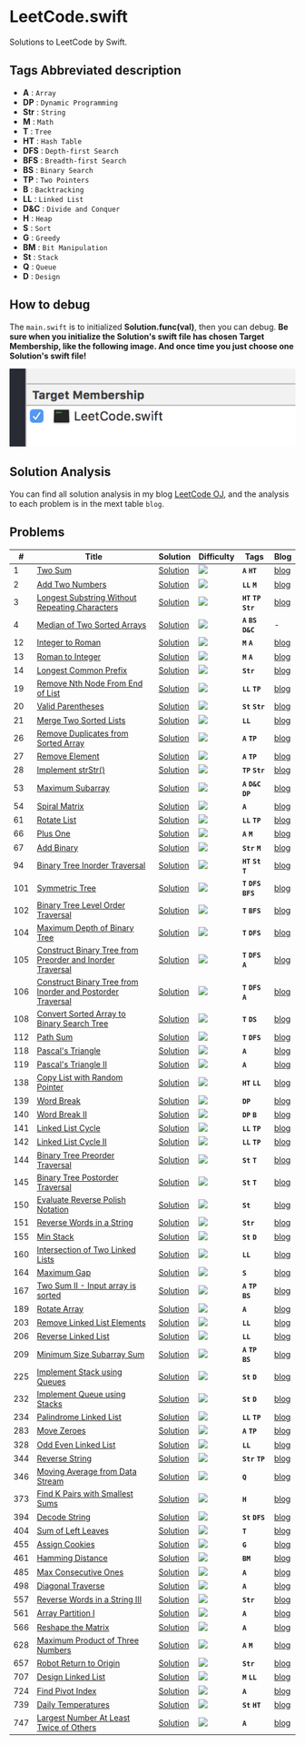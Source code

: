 # LeetCode.swift

Solutions to LeetCode by Swift.

## Tags Abbreviated description

- **A** : `Array`
- **DP** : `Dynamic Programming`
- **Str** : `String`
- **M** : `Math`
- **T** : `Tree`
- **HT** : `Hash Table`
- **DFS** : `Depth-first Search`
- **BFS** : `Breadth-first Search`
- **BS** : `Binary Search`
- **TP** : `Two Pointers`
- **B** : `Backtracking`
- **LL** : `Linked List`
- **D&C** : `Divide and Conquer`
- **H** : `Heap`
- **S** : `Sort`
- **G** : `Greedy`
- **BM** : `Bit Manipulation`
- **St** : `Stack`
- **Q** : `Queue`
- **D** : `Design`

## How to debug

The `main.swift` is to initialized **Solution.func(val)**, then you can debug. **Be sure when you initialize the Solution's swift file has chosen Target Membership, like the following image. And once time you just choose one Solution's swift file!**

![](LeetCode.png)

## Solution Analysis

You can find all solution analysis in my blog [LeetCode OJ](http://yeziahehe.com/leetcode/), and the analysis  to each problem is in the mext table `blog`.

## Problems

| # | Title | Solution | Difficulty | Tags | Blog |
| --- | --- | --- | --- | --- | --- |
| 1 | [Two Sum](https://leetcode.com/problems/two-sum/description/) | [Solution](https://github.com/yeziahehe/LeetCode.swift/blob/master/LeetCode.swift/Solution/001_TwoSum/TwoSum.swift) | ![](https://img.shields.io/badge/%20Difficulty-Easy-brightgreen.svg) | **`A`** **`HT`** | [blog](http://yeziahehe.com/2017/10/09/TwoSum/) |
| 2 | [Add Two Numbers](https://leetcode.com/problems/add-two-numbers/description/) | [Solution](https://github.com/yeziahehe/LeetCode.swift/blob/master/LeetCode.swift/Solution/002_AddTwoNumbers/AddTwoNumbers.swift) | ![](https://img.shields.io/badge/%20Difficulty-Medium-orange.svg) | **`LL`** **`M`** | [blog](http://yeziahehe.com/2017/10/10/AddTwoNumbers/) |
| 3 | [Longest Substring Without Repeating Characters](https://leetcode.com/problems/longest-substring-without-repeating-characters/description/) | [Solution](https://github.com/yeziahehe/LeetCode.swift/blob/master/LeetCode.swift/Solution/003_LongestSubstringWithoutRepeatingCharacters/LongestSubstringWithoutRepeatingCharacters.swift) | ![](https://img.shields.io/badge/%20Difficulty-Medium-orange.svg) | **`HT`** **`TP`** **`Str`**| [blog](http://yeziahehe.com/2017/10/11/LongestSubstringWithoutRepeatingCharacters/) |
| 4 | [Median of Two Sorted Arrays](https://leetcode.com/problems/median-of-two-sorted-arrays/description/) | [Solution](https://github.com/yeziahehe/LeetCode.swift/blob/master/LeetCode.swift/Solution/004_MedianOfTwoSortedArrays/MedianOfTwoSortedArrays.swift) | ![](https://img.shields.io/badge/%20Difficulty-Hard-red.svg) | **`A`** **`BS`** **`D&C`**| - |
| 12 | [Integer to Roman](https://leetcode.com/problems/integer-to-roman/description/) | [Solution](https://github.com/yeziahehe/LeetCode.swift/blob/master/LeetCode.swift/Solution/012_IntegerToRoman/IntegerToRoman.swift) | ![](https://img.shields.io/badge/%20Difficulty-Hard-red.svg) | **`M`** **`A`**| [blog](http://yeziahehe.com/2017/11/12/IntegerToRoman/) |
| 13 | [Roman to Integer](https://leetcode.com/problems/roman-to-integer/description/) | [Solution](https://github.com/yeziahehe/LeetCode.swift/blob/master/LeetCode.swift/Solution/013_RomanToInteger/RomanToInteger.swift) | ![](https://img.shields.io/badge/%20Difficulty-Hard-red.svg) | **`M`** **`A`**| [blog](http://yeziahehe.com/2017/11/14/RomanToInteger/) |
| 14 | [Longest Common Prefix](https://leetcode.com/problems/longest-common-prefix/) | [Solution](https://github.com/yeziahehe/LeetCode.swift/blob/master/LeetCode.swift/Solution/014_LongestCommonPrefix/LongestCommonPrefix.swift) | ![](https://img.shields.io/badge/%20Difficulty-Easy-brightgreen.svg) | **`Str`** | [blog](http://yeziahehe.com/2020/03/07/LongestCommonPrefix/) |
| 19 | [Remove Nth Node From End of List](https://leetcode.com/problems/remove-nth-node-from-end-of-list/) | [Solution](https://github.com/yeziahehe/LeetCode.swift/blob/master/LeetCode.swift/Solution/19_RemoveNthNodeFromEndOfList/RemoveNthNodeFromEndOfList.swift) | ![](https://img.shields.io/badge/%20Difficulty-Medium-orange.svg) | **`LL`** **`TP`** | [blog](http://yeziahehe.com/2020/03/12/RemoveNthNodeFromEndOfList/) |
| 20 | [Valid Parentheses](https://leetcode.com/problems/valid-parentheses/) | [Solution](https://github.com/yeziahehe/LeetCode.swift/blob/master/LeetCode.swift/Solution/020_ValidParentheses/ValidParentheses.swift) | ![](https://img.shields.io/badge/%20Difficulty-Easy-brightgreen.svg) | **`St`** **`Str`** | [blog](http://yeziahehe.com/2020/04/04/ValidParentheses/) |
| 21 | [Merge Two Sorted Lists](https://leetcode.com/problems/merge-two-sorted-lists/description/) | [Solution](https://github.com/yeziahehe/LeetCode.swift/blob/master/LeetCode.swift/Solution/021_MergeTwoSortedLists/MergeTwoSortedLists.swift) | ![](https://img.shields.io/badge/%20Difficulty-Easy-brightgreen.svg) | **`LL`** | [blog](http://yeziahehe.com/2017/11/11/MergeTwoSortedLists/) |
| 26 | [Remove Duplicates from Sorted Array](https://leetcode.com/problems/remove-duplicates-from-sorted-array/) | [Solution](https://github.com/yeziahehe/LeetCode.swift/blob/master/LeetCode.swift/Solution/026_RemoveDuplicatesFromSortedArray/RemoveDuplicatesFromSortedArray.swift) | ![](https://img.shields.io/badge/%20Difficulty-Easy-brightgreen.svg) | **`A`** **`TP`** | [blog](http://yeziahehe.com/2020/03/08/RemoveDuplicatesFromSortedArray/) |
| 27 | [Remove Element](https://leetcode.com/problems/remove-element/) | [Solution](https://github.com/yeziahehe/LeetCode.swift/blob/master/LeetCode.swift/Solution/027_RemoveElement/RemoveElement.swift) | ![](https://img.shields.io/badge/%20Difficulty-Easy-brightgreen.svg) | **`A`** **`TP`** | [blog](http://yeziahehe.com/2020/03/08/RemoveElement/) |
| 28 | [Implement strStr()](https://leetcode.com/problems/implement-strstr/description/) | [Solution](https://github.com/yeziahehe/LeetCode.swift/blob/master/LeetCode.swift/Solution/028_ImplementstrStr/ImplementstrStr.swift) | ![](https://img.shields.io/badge/%20Difficulty-Easy-brightgreen.svg) | **`TP`** **`Str`** | [blog](http://yeziahehe.com/2017/11/18/ImplementstrStr/) |
| 53 | [Maximum Subarray](https://leetcode.com/problems/maximum-subarray/description/) | [Solution](https://github.com/yeziahehe/LeetCode.swift/blob/master/LeetCode.swift/Solution/053_MaximumSubarray/MaximumSubarray.swift) | ![](https://img.shields.io/badge/%20Difficulty-Easy-brightgreen.svg) | **`A`** **`D&C`** **`DP`** | [blog](http://yeziahehe.com/2017/09/21/MaximumSubArray/) |
| 54 | [Spiral Matrix](https://leetcode.com/problems/spiral-matrix/) | [Solution](https://github.com/yeziahehe/LeetCode.swift/blob/master/LeetCode.swift/Solution/54_SpiralMatrix/SpiralMatrix.swift) | ![](https://img.shields.io/badge/%20Difficulty-Medium-orange.svg) | **`A`**| [blog](http://yeziahehe.com/2020/03/06/SpiralMatrix/) |
| 61 | [Rotate List](https://leetcode.com/problems/rotate-list/) | [Solution](https://github.com/yeziahehe/LeetCode.swift/blob/master/LeetCode.swift/Solution/61_RotateList/RotateList.swift) | ![](https://img.shields.io/badge/%20Difficulty-Medium-orange.svg) | **`LL`** **`TP`** | [blog](http://yeziahehe.com/2020/04/03/RotateList/) |
| 66 | [Plus One](https://leetcode.com/problems/plus-one/description/) | [Solution](https://github.com/yeziahehe/LeetCode.swift/blob/master/LeetCode.swift/Solution/066_PlusOne/PlusOne.swift) | ![](https://img.shields.io/badge/%20Difficulty-Easy-brightgreen.svg) | **`A`** **`M`** | [blog](http://yeziahehe.com/2017/11/07/PlusOne/) |
| 67 | [Add Binary](https://leetcode.com/problems/add-binary/) | [Solution](https://github.com/yeziahehe/LeetCode.swift/blob/master/LeetCode.swift/Solution/067_AddBinary/AddBinary.swift) | ![](https://img.shields.io/badge/%20Difficulty-Easy-brightgreen.svg) | **`Str`** **`M`** | [blog](http://yeziahehe.com/2020/03/07/AddBinary/) |
| 94 | [Binary Tree Inorder Traversal](https://leetcode.com/problems/binary-tree-inorder-traversal/) | [Solution](https://github.com/yeziahehe/LeetCode.swift/blob/master/LeetCode.swift/Solution/94_BinaryTreeInorderTraversal/BinaryTreeInorderTraversal.swift) | ![](https://img.shields.io/badge/%20Difficulty-Medium-orange.svg) | **`HT`** **`St`** **`T`** | [blog](http://yeziahehe.com/2020/04/10/BinaryTreeInorderTraversal/) |
| 101 | [Symmetric Tree](https://leetcode.com/problems/symmetric-tree/) | [Solution](https://github.com/yeziahehe/LeetCode.swift/blob/master/LeetCode.swift/Solution/101_SymmetricTree/SymmetricTree.swift) | ![](https://img.shields.io/badge/%20Difficulty-Easy-brightgreen.svg) | **`T`** **`DFS`** **`BFS`** | [blog](http://yeziahehe.com/2020/04/12/SymmetricTree/) |
| 102 | [Binary Tree Level Order Traversal](https://leetcode.com/problems/binary-tree-level-order-traversal/) | [Solution](https://github.com/yeziahehe/LeetCode.swift/blob/master/LeetCode.swift/Solution/102_BinaryTreeLevelOrderTraversal/BinaryTreeLevelOrderTraversal.swift) | ![](https://img.shields.io/badge/%20Difficulty-Medium-orange.svg) | **`T`** **`BFS`** | [blog](http://yeziahehe.com/2020/04/10/BinaryTreeLevelOrderTraversal/) |
| 104 | [Maximum Depth of Binary Tree](https://leetcode.com/problems/maximum-depth-of-binary-tree/) | [Solution](https://github.com/yeziahehe/LeetCode.swift/blob/master/LeetCode.swift/Solution/104_MaximumDepthOfBinaryTree/MaximumDepthOfBinaryTree.swift) | ![](https://img.shields.io/badge/%20Difficulty-Easy-brightgreen.svg) | **`T`** **`DFS`** | [blog](http://yeziahehe.com/2020/04/12/MaximumDepthOfBinaryTree/) |
| 105 | [Construct Binary Tree from Preorder and Inorder Traversal](https://leetcode.com/problems/construct-binary-tree-from-preorder-and-inorder-traversal/) | [Solution](https://github.com/yeziahehe/LeetCode.swift/blob/master/LeetCode.swift/Solution/106_ConstructBinaryTreeFromPreorderAndInorderTraversal/ConstructBinaryTreeFromPreorderAndInorderTraversal.swift) | ![](https://img.shields.io/badge/%20Difficulty-Medium-orange.svg) | **`T`** **`DFS`** **`A`** | [blog](http://yeziahehe.com/2020/05/01/ConstructBinaryTreeFromPreorderAndInorderTraversal/) |
| 106 | [Construct Binary Tree from Inorder and Postorder Traversal](https://leetcode.com/problems/construct-binary-tree-from-inorder-and-postorder-traversal/) | [Solution](https://github.com/yeziahehe/LeetCode.swift/blob/master/LeetCode.swift/Solution/106_ConstructBinaryTreeFromInorderAndPostorderTraversal/ConstructBinaryTreeFromInorderAndPostorderTraversal.swift) | ![](https://img.shields.io/badge/%20Difficulty-Medium-orange.svg) | **`T`** **`DFS`** **`A`** | [blog](http://yeziahehe.com/2020/05/01/ConstructBinaryTreeFromInorderAndPostorderTraversal/) |
| 108 | [Convert Sorted Array to Binary Search Tree](https://leetcode.com/problems/convert-sorted-array-to-binary-search-tree/description/) | [Solution](https://github.com/yeziahehe/LeetCode.swift/blob/master/LeetCode.swift/Solution/108_ConvertSortedArrayToBinarySearchTree/ConvertSortedArrayToBinarySearchTree.swift) | ![](https://img.shields.io/badge/%20Difficulty-Easy-brightgreen.svg) | **`T`** **`DS`** | [blog](http://yeziahehe.com/2017/11/02/ConvertSortedArrayToBinarySearchTree/) |
| 112 | [Path Sum](https://leetcode.com/problems/path-sum/) | [Solution](https://github.com/yeziahehe/LeetCode.swift/blob/master/LeetCode.swift/Solution/112_PathSum/PathSum.swift) | ![](https://img.shields.io/badge/%20Difficulty-Easy-brightgreen.svg) | **`T`** **`DFS`** | [blog](http://yeziahehe.com/2020/04/12/PathSum/) |
| 118 | [Pascal's Triangle](https://leetcode.com/problems/pascals-triangle/) | [Solution](https://github.com/yeziahehe/LeetCode.swift/blob/master/LeetCode.swift/Solution/118_Pascal'sTriangle/Pascal'sTriangle.swift) | ![](https://img.shields.io/badge/%20Difficulty-Easy-brightgreen.svg) | **`A`** |[blog](http://yeziahehe.com/2020/03/07/Pascal'sTriangle/) |
| 119 | [Pascal's Triangle II](https://leetcode.com/problems/pascals-triangle-ii/) | [Solution](https://github.com/yeziahehe/LeetCode.swift/blob/master/LeetCode.swift/Solution/119_Pascal'sTriangleII/Pascal'sTriangleII.swift) | ![](https://img.shields.io/badge/%20Difficulty-Easy-brightgreen.svg) | **`A`** |[blog](http://yeziahehe.com/2020/03/08/Pascal'sTriangleII/) |
| 138 | [Copy List with Random Pointer](https://leetcode.com/problems/copy-list-with-random-pointer/) | [Solution](https://github.com/yeziahehe/LeetCode.swift/blob/master/LeetCode.swift/Solution/138_CopyListWithRandomPointer/CopyListWithRandomPointer.swift) | ![](https://img.shields.io/badge/%20Difficulty-Medium-orange.svg) | **`HT`** **`LL`** | [blog](http://yeziahehe.com/2020/04/03/CopyListWithRandomPointer/) |
| 139 | [Word Break](https://leetcode.com/problems/word-break/description/) | [Solution](https://github.com/yeziahehe/LeetCode.swift/blob/master/LeetCode.swift/Solution/139_WordBreak/WordBreak.swift) | ![](https://img.shields.io/badge/%20Difficulty-Medium-orange.svg) | **`DP`** | [blog](http://yeziahehe.com/2017/10/14/WordBreak/) |
| 140 | [Word Break II](https://leetcode.com/problems/word-break-ii/description/) | [Solution](https://github.com/yeziahehe/LeetCode.swift/blob/master/LeetCode.swift/Solution/140_WordBreakII/WordBreakII.swift) | ![](https://img.shields.io/badge/%20Difficulty-Hard-red.svg) | **`DP`** **`B`** | [blog](http://yeziahehe.com/2017/10/15/WordBreakII/) |
| 141 | [Linked List Cycle](https://leetcode.com/problems/linked-list-cycle/) | [Solution](https://github.com/yeziahehe/LeetCode.swift/blob/master/LeetCode.swift/Solution/141_LinkedListCycle/LinkedListCycle.swift) | ![](https://img.shields.io/badge/%20Difficulty-Easy-brightgreen.svg) | **`LL`** **`TP`** | [blog](http://yeziahehe.com/2020/03/11/LinkedListCycle/) |
| 142 | [Linked List Cycle II](https://leetcode.com/problems/linked-list-cycle-ii/) | [Solution](https://github.com/yeziahehe/LeetCode.swift/blob/master/LeetCode.swift/Solution/142_LinkedListCycleII/LinkedListCycleII.swift) | ![](https://img.shields.io/badge/%20Difficulty-Medium-orange.svg) | **`LL`** **`TP`** | [blog](http://yeziahehe.com/2020/03/11/LinkedListCycleII/) |
| 144 | [Binary Tree Preorder Traversal](https://leetcode.com/problems/binary-tree-preorder-traversal/) | [Solution](https://github.com/yeziahehe/LeetCode.swift/blob/master/LeetCode.swift/Solution/144_BinaryTreePreorderTraversal/BinaryTreePreorderTraversal.swift) | ![](https://img.shields.io/badge/%20Difficulty-Medium-orange.svg) | **`St`** **`T`** | [blog](http://yeziahehe.com/2020/04/10/BinaryTreePreorderTraversal/) |
| 145 | [Binary Tree Postorder Traversal](https://leetcode.com/problems/binary-tree-postorder-traversal/) | [Solution](https://github.com/yeziahehe/LeetCode.swift/blob/master/LeetCode.swift/Solution/145_BinaryTreePostorderTraversal/BinaryTreePostorderTraversal.swift) | ![](https://img.shields.io/badge/%20Difficulty-Hard-red.svg) | **`St`** **`T`** | [blog](http://yeziahehe.com/2020/04/10/BinaryTreePostorderTraversal/) |
| 150 | [Evaluate Reverse Polish Notation](https://leetcode.com/problems/evaluate-reverse-polish-notation/) | [Solution](https://github.com/yeziahehe/LeetCode.swift/blob/master/LeetCode.swift/Solution/150_EvaluateReversePolishNotation/EvaluateReversePolishNotation.swift) | ![](https://img.shields.io/badge/%20Difficulty-Medium-orange.svg) | **`St`** | [blog](http://yeziahehe.com/2020/04/05/EvaluateReversePolishNotation/) |
| 151 | [Reverse Words in a String](https://leetcode.com/problems/reverse-words-in-a-string/) | [Solution](https://github.com/yeziahehe/LeetCode.swift/blob/master/LeetCode.swift/Solution/151_ReverseWordsInAString/ReverseWordsInAString.swift) | ![](https://img.shields.io/badge/%20Difficulty-Medium-orange.svg) | **`Str`** | [blog](http://yeziahehe.com/2020/03/08/ReverseWordsInAString/) |
| 155 | [Min Stack](https://leetcode.com/problems/min-stack/) | [Solution](https://github.com/yeziahehe/LeetCode.swift/blob/master/LeetCode.swift/Solution/155_MinStack/MinStack.swift) | ![](https://img.shields.io/badge/%20Difficulty-Easy-brightgreen.svg) | **`St`** **`D`** | [blog](http://yeziahehe.com/2020/04/04/MinStack/) |
| 160 | [Intersection of Two Linked Lists](https://leetcode.com/problems/intersection-of-two-linked-lists/) | [Solution](https://github.com/yeziahehe/LeetCode.swift/blob/master/LeetCode.swift/Solution/160_IntersectionOfTwoLinkedLists/IntersectionOfTwoLinkedLists.swift) | ![](https://img.shields.io/badge/%20Difficulty-Easy-brightgreen.svg) | **`LL`** | [blog](http://yeziahehe.com/2020/03/12/IntersectionOfTwoLinkedLists/) |
| 164 | [Maximum Gap](https://leetcode.com/problems/maximum-gap/description/) | [Solution](https://github.com/yeziahehe/LeetCode.swift/blob/master/LeetCode.swift/Solution/164_MaximumGap/MaximumGap.swift) | ![](https://img.shields.io/badge/%20Difficulty-Hard-red.svg) | **`S`** | [blog](http://yeziahehe.com/2017/10/16/MaximumGap/) |
| 167 | [Two Sum II - Input array is sorted](https://leetcode.com/problems/two-sum-ii-input-array-is-sorted/) | [Solution](https://github.com/yeziahehe/LeetCode.swift/blob/master/LeetCode.swift/Solution/167_TwoSumII/TwoSumII.swift) | ![](https://img.shields.io/badge/%20Difficulty-Easy-brightgreen.svg) | **`A`** **`TP`** **`BS`** | [blog](http://yeziahehe.com/2020/03/08/TwoSumII/) |
| 189 | [Rotate Array](https://leetcode.com/problems/rotate-array/) | [Solution](https://github.com/yeziahehe/LeetCode.swift/blob/master/LeetCode.swift/Solution/189_RotateArray/RotateArray.swift) | ![](https://img.shields.io/badge/%20Difficulty-Easy-brightgreen.svg) | **`A`** | [blog](http://yeziahehe.com/2020/03/08/RotateArray/) |
| 203 | [Remove Linked List Elements](https://leetcode.com/problems/remove-linked-list-elements/) | [Solution](https://github.com/yeziahehe/LeetCode.swift/blob/master/LeetCode.swift/Solution/203_RemoveLinkedListElements/RemoveLinkedListElements.swift) | ![](https://img.shields.io/badge/%20Difficulty-Easy-brightgreen.svg) | **`LL`** | [blog](http://yeziahehe.com/2020/03/12/RemoveLinkedListElements/) |
| 206 | [Reverse Linked List](https://leetcode.com/problems/reverse-linked-list/description/) | [Solution](https://github.com/yeziahehe/LeetCode.swift/blob/master/LeetCode.swift/Solution/206_ReverseLinkedList/ReverseLinkedList.swift) | ![](https://img.shields.io/badge/%20Difficulty-Easy-brightgreen.svg) | **`LL`** | [blog](http://yeziahehe.com/2017/11/06/ReverseLinkedList/) |
| 209 | [Minimum Size Subarray Sum](https://leetcode.com/problems/minimum-size-subarray-sum/) | [Solution](https://github.com/yeziahehe/LeetCode.swift/blob/master/LeetCode.swift/Solution/209_MinimumSizeSubarraySum/MinimumSizeSubarraySum.swift) | ![](https://img.shields.io/badge/%20Difficulty-Medium-orange.svg) | **`A`** **`TP`** **`BS`** | [blog](http://yeziahehe.com/2020/03/08/MinimumSizeSubarraySum/) |
| 225 | [Implement Stack using Queues](https://leetcode.com/problems/implement-stack-using-queues/) | [Solution](https://github.com/yeziahehe/LeetCode.swift/blob/master/LeetCode.swift/Solution/225_ImplementStackUsingQueues/ImplementStackUsingQueues.swift) | ![](https://img.shields.io/badge/%20Difficulty-Easy-brightgreen.svg) | **`St`** **`D`** | [blog](http://yeziahehe.com/2020/04/06/ImplementStackUsingQueues/) |
| 232 | [Implement Queue using Stacks](https://leetcode.com/problems/implement-queue-using-stacks/) | [Solution](https://github.com/yeziahehe/LeetCode.swift/blob/master/LeetCode.swift/Solution/232_ImplementQueueUsingStacks/ImplementQueueUsingStacks.swift) | ![](https://img.shields.io/badge/%20Difficulty-Easy-brightgreen.svg) | **`St`** **`D`** | [blog](http://yeziahehe.com/2020/04/07/ImplementQueueUsingStacks/) |
| 234 | [Palindrome Linked List](https://leetcode.com/problems/palindrome-linked-list/) | [Solution](https://github.com/yeziahehe/LeetCode.swift/blob/master/LeetCode.swift/Solution/234_PalindromeLinkedList/PalindromeLinkedList.swift) | ![](https://img.shields.io/badge/%20Difficulty-Easy-brightgreen.svg) | **`LL`** **`TP`** | [blog](http://yeziahehe.com/2020/03/13/PalindromeLinkedList/) |
| 283 | [Move Zeroes](https://leetcode.com/problems/move-zeroes/description/) | [Solution](https://github.com/yeziahehe/LeetCode.swift/blob/master/LeetCode.swift/Solution/283_MoveZeroes/MoveZeroes.swift) | ![](https://img.shields.io/badge/%20Difficulty-Easy-brightgreen.svg) | **`A`** **`TP`** | [blog](http://yeziahehe.com/2017/10/13/MoveZeroes/) |
| 328 | [Odd Even Linked List](https://leetcode.com/problems/odd-even-linked-list/) | [Solution](https://github.com/yeziahehe/LeetCode.swift/blob/master/LeetCode.swift/Solution/328_OddEvenLinkedList/OddEvenLinkedList.swift) | ![](https://img.shields.io/badge/%20Difficulty-Medium-orange.svg) | **`LL`**| [blog](http://yeziahehe.com/2020/03/13/OddEvenLinkedList/) |
| 344 | [Reverse String](https://leetcode.com/problems/reverse-string/) | [Solution](https://github.com/yeziahehe/LeetCode.swift/blob/master/LeetCode.swift/Solution/344_ReverseString/ReverseString.swift) | ![](https://img.shields.io/badge/%20Difficulty-Easy-brightgreen.svg) | **`Str`** **`TP`** | [blog](http://yeziahehe.com/2020/03/07/ReverseString/) |
| 346 | [Moving Average from Data Stream](https://leetcode.com/problems/moving-average-from-data-stream/) | [Solution](https://github.com/yeziahehe/LeetCode.swift/blob/master/LeetCode.swift/Solution/346_MovingAverageFromDataStream/MovingAverageFromDataStream.swift) | ![](https://img.shields.io/badge/%20Difficulty-Easy-brightgreen.svg) | **`Q`** | [blog](http://yeziahehe.com/2020/03/03/MovingAverageFromDataStream/) |
| 373 | [Find K Pairs with Smallest Sums](https://leetcode.com/problems/find-k-pairs-with-smallest-sums/description/) | [Solution](https://github.com/yeziahehe/LeetCode.swift/blob/master/LeetCode.swift/Solution/373_FindKPairsWithSmallestSums/FindKPairsWithSmallestSums.swift) | ![](https://img.shields.io/badge/%20Difficulty-Medium-orange.svg) | **`H`** | [blog](http://yeziahehe.com/2017/11/05/FindKPairsWithSmallestSums/) |
| 394 | [Decode String](https://leetcode.com/problems/decode-string/) | [Solution](https://github.com/yeziahehe/LeetCode.swift/blob/master/LeetCode.swift/Solution/394_DecodeString/DecodeString.swift) | ![](https://img.shields.io/badge/%20Difficulty-Medium-orange.svg) | **`St`** **`DFS`** | [blog](http://yeziahehe.com/2020/04/08/DecodeString/) |
| 404 | [Sum of Left Leaves](https://leetcode.com/problems/sum-of-left-leaves/) | [Solution](https://github.com/yeziahehe/LeetCode.swift/blob/master/LeetCode.swift/Solution/404_SumOfLeftLeaves/SumOfLeftLeaves.swift) | ![](https://img.shields.io/badge/%20Difficulty-Easy-brightgreen.svg) | **`T`** | [blog](http://yeziahehe.com/2020/02/28/SumOfLeftLeaves/) |
| 455 | [Assign Cookies](https://leetcode.com/problems/assign-cookies/) | [Solution](https://github.com/yeziahehe/LeetCode.swift/blob/master/LeetCode.swift/Solution/455_AssignCookiese/AssignCookies.swift) | ![](https://img.shields.io/badge/%20Difficulty-Easy-brightgreen.svg) | **`G`** | [blog](http://yeziahehe.com/2020/02/28/AssignCookies/) |
| 461 | [Hamming Distance](https://leetcode.com/problems/hamming-distance/) | [Solution](https://github.com/yeziahehe/LeetCode.swift/blob/master/LeetCode.swift/Solution/461_HammingDistance/HammingDistance.swift) | ![](https://img.shields.io/badge/%20Difficulty-Easy-brightgreen.svg) | **`BM`** | [blog](http://yeziahehe.com/2020/02/27/HammingDistance/) |
| 485 | [Max Consecutive Ones](https://leetcode.com/problems/max-consecutive-ones/) | [Solution](https://github.com/yeziahehe/LeetCode.swift/blob/master/LeetCode.swift/Solution/485_MaxConsecutiveOnes/MaxConsecutiveOnes.swift) | ![](https://img.shields.io/badge/%20Difficulty-Easy-brightgreen.svg) | **`A`** | [blog](http://yeziahehe.com/2020/03/08/MaxConsecutiveOnes/) |
| 498 | [Diagonal Traverse](https://leetcode.com/problems/diagonal-traverse/) | [Solution](https://github.com/yeziahehe/LeetCode.swift/blob/master/LeetCode.swift/Solution/498_DiagonalTraverse/DiagonalTraverse.swift) | ![](https://img.shields.io/badge/%20Difficulty-Medium-orange.svg) | **`A`**| [blog](http://yeziahehe.com/2020/03/05/DiagonalTraverse/) |
| 557 | [Reverse Words in a String III](https://leetcode.com/problems/reverse-words-in-a-string-iii/) | [Solution](https://github.com/yeziahehe/LeetCode.swift/blob/master/LeetCode.swift/Solution/557_ReverseWordsInAStringIII/ReverseWordsInAStringIII.swift) | ![](https://img.shields.io/badge/%20Difficulty-Easy-brightgreen.svg) | **`Str`** | [blog](http://yeziahehe.com/2020/03/08/ReverseWordsInAStringIII/) |
| 561 | [Array Partition I](https://leetcode.com/problems/array-partition-i/) | [Solution](https://github.com/yeziahehe/LeetCode.swift/blob/master/LeetCode.swift/Solution/561_ArrayPartitionI/ArrayPartitionI.swift) | ![](https://img.shields.io/badge/%20Difficulty-Easy-brightgreen.svg) | **`A`** | [blog](http://yeziahehe.com/2020/03/08/ArrayPartitionI/) |
| 566 | [Reshape the Matrix](https://leetcode.com/problems/reshape-the-matrix) | [Solution](https://github.com/yeziahehe/LeetCode.swift/blob/master/LeetCode.swift/Solution/566_ReshapeTheMatrix/ReshapeTheMatrix.swift) | ![](https://img.shields.io/badge/%20Difficulty-Easy-brightgreen.svg) | **`A`** | [blog](http://yeziahehe.com/2020/03/02/ReshapeTheMatrix/) |
| 628 | [Maximum Product of Three Numbers](https://leetcode.com/problems/maximum-product-of-three-numbers/description/) | [Solution](https://github.com/yeziahehe/LeetCode.swift/blob/master/LeetCode.swift/Solution/628_MaximumProductOfThreeNumbers/MaximumProductOfThreeNumbers.swift) | ![](https://img.shields.io/badge/%20Difficulty-Easy-brightgreen.svg) | **`A`** **`M`** | [blog](http://yeziahehe.com/2017/11/03/MaximumProductOfThreeNumbers/) |
| 657 | [Robot Return to Origin](https://leetcode.com/problems/robot-return-to-origin/) | [Solution](https://github.com/yeziahehe/LeetCode.swift/blob/master/LeetCode.swift/Solution/657_RobotReturnToOrigin/RobotReturnToOrigin.swift) | ![](https://img.shields.io/badge/%20Difficulty-Easy-brightgreen.svg) | **`Str`** | [blog](http://yeziahehe.com/2020/02/27/RobotReturntoOrigin/) |
| 707 | [Design Linked List](https://leetcode.com/problems/design-linked-list/) | [Solution](https://github.com/yeziahehe/LeetCode.swift/blob/master/LeetCode.swift/Solution/707_DesignLinkedList/DesignLinkedList.swift) | ![](https://img.shields.io/badge/%20Difficulty-Medium-orange.svg) | **`M`** **`LL`** | [blog](http://yeziahehe.com/2020/03/11/DesignLinkedList/) |
| 724 | [Find Pivot Index](https://leetcode.com/problems/find-pivot-index/) | [Solution](https://github.com/yeziahehe/LeetCode.swift/blob/master/LeetCode.swift/Solution/724_FindPivotIndex/FindPivotIndex.swift) | ![](https://img.shields.io/badge/%20Difficulty-Easy-brightgreen.svg) | **`A`** | [blog](http://yeziahehe.com/2020/03/05/FindPivotIndex/) |
| 739 | [Daily Temperatures](https://leetcode.com/problems/daily-temperatures/) | [Solution](https://github.com/yeziahehe/LeetCode.swift/blob/master/LeetCode.swift/Solution/739_DailyTemperatures/DailyTemperatures.swift) | ![](https://img.shields.io/badge/%20Difficulty-Medium-orange.svg) | **`St`** **`HT`** | [blog](http://yeziahehe.com/2020/04/05/DailyTemperatures/) |
| 747 | [Largest Number At Least Twice of Others](https://leetcode.com/problems/largest-number-at-least-twice-of-others/) | [Solution](https://github.com/yeziahehe/LeetCode.swift/blob/master/LeetCode.swift/Solution/747_LargestNumberAtLeastTwiceOfOthers/LargestNumberAtLeastTwiceOfOthers.swift) | ![](https://img.shields.io/badge/%20Difficulty-Easy-brightgreen.svg) | **`A`** | [blog](http://yeziahehe.com/2020/03/05/LargestNumberAtLeastTwiceOfOthers/) |
